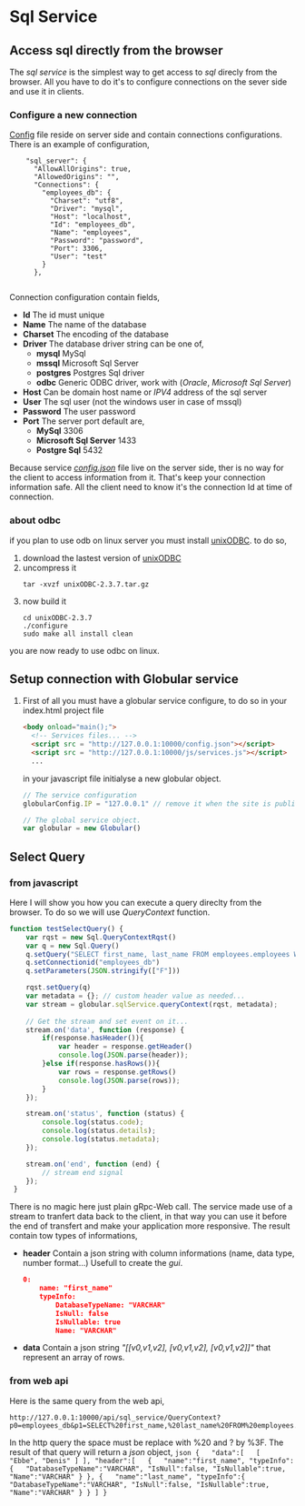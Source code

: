 # Sql Service
## Access sql directly from the browser

The *sql service* is the simplest way to get access to *sql* direcly from the browser. All you have to do it's to configure connections on the sever side and use it in clients.

### Configure a new connection
[Config](https://github.com/davecourtois/Globular/blob/master/sql/sql_server/config.json) file reside on server side and contain connections configurations. There is an example of configuration,
```
    "sql_server": {
      "AllowAllOrigins": true,
      "AllowedOrigins": "",
      "Connections": {
        "employees_db": {
          "Charset": "utf8",
          "Driver": "mysql",
          "Host": "localhost",
          "Id": "employees_db",
          "Name": "employees",
          "Password": "password",
          "Port": 3306,
          "User": "test"
        }
      },
      
```
Connection configuration contain fields,
* **Id** The id must unique
* **Name** The name of the database
* **Charset** The encoding of the database
* **Driver** The database driver string can be one of,
    * **mysql** MySql
    * **mssql** Microsoft Sql Server
    * **postgres** Postgres Sql driver
    * **odbc** Generic ODBC driver, work with (*Oracle*, *Microsoft Sql Server*)
* **Host** Can be domain host name or *IPV4* address of the sql server
* **User** The sql user (not the windows user in case of mssql)
* **Password** The user password
* **Port** The server port default are,
    * **MySql** 3306
    * **Microsoft Sql Server** 1433
    * **Postgre Sql** 5432
    
Because service [*config.json*](https://github.com/davecourtois/Globular/blob/master/sql/sql_server/config.json) file live on the server side, ther is no way for the client to access information from it. That's keep your connection information safe. All the client need to know it's the connection Id at time of connection.

### about odbc
if you plan to use odb on linux server you must install [unixODBC](http://www.unixodbc.org/).
to do so,

1. download the lastest version of [unixODBC](ftp://ftp.unixodbc.org/pub/unixODBC/unixODBC-2.3.7.tar.gz)
2. uncompress it 
    ```
    tar -xvzf unixODBC-2.3.7.tar.gz
    ```
3. now build it
    ```
    cd unixODBC-2.3.7
    ./configure
    sudo make all install clean
    ```
you are now ready to use odbc on linux.

## Setup connection with Globular service
1. First of all you must have a globular service configure, to do so
    in your index.html project file
    ```html
    <body onload="main();">
      <!-- Services files... -->
      <script src = "http://127.0.0.1:10000/config.json"></script>
      <script src = "http://127.0.0.1:10000/js/services.js"></script>
      ...
    ```
    in your javascript file initialyse a new globular object.
    
    ```javascript
    // The service configuration 
    globularConfig.IP = "127.0.0.1" // remove it when the site is publish.

    // The global service object.
    var globular = new Globular()
    ```

## Select Query

### from javascript
Here I will show you how you can execute a query direclty from the browser. To do so we will use *QueryContext* function.
```javascript
function testSelectQuery() {
    var rqst = new Sql.QueryContextRqst()
    var q = new Sql.Query()
    q.setQuery("SELECT first_name, last_name FROM employees.employees WHERE gender=?")
    q.setConnectionid("employees_db")
    q.setParameters(JSON.stringify(["F"]))

    rqst.setQuery(q)
    var metadata = {}; // custom header value as needed...
    var stream = globular.sqlService.queryContext(rqst, metadata);
    
    // Get the stream and set event on it...
    stream.on('data', function (response) {
        if(response.hasHeader()){
            var header = response.getHeader()
            console.log(JSON.parse(header));
        }else if(response.hasRows()){
            var rows = response.getRows()
            console.log(JSON.parse(rows));
        }
    });

    stream.on('status', function (status) {
        console.log(status.code);
        console.log(status.details);
        console.log(status.metadata);
    });

    stream.on('end', function (end) {
        // stream end signal
    });
 }
```
There is no magic here just plain gRpc-Web call. The service made use of a stream to tranfert data back to the client, in that way you can use it before the end of transfert and make your application more responsive. The result contain tow types of informations,
* **header** Contain a json string with column informations (name, data type, number format...) Usefull to create the *gui*.
    ```json
    0:
        name: "first_name"
        typeInfo:
            DatabaseTypeName: "VARCHAR"
            IsNull: false
            IsNullable: true
            Name: "VARCHAR"
    ```
* **data** Contain a json string *"[[v0,v1,v2], [v0,v1,v2], [v0,v1,v2]]"* that represent an array of rows.

### from web api
Here is the same query from the web api,
```http
http://127.0.0.1:10000/api/sql_service/QueryContext?p0=employees_db&p1=SELECT%20first_name,%20last_name%20FROM%20employees.employees%20WHERE%20gender=%3F%20AND%20first_name=%3F%20AND%20last_name=%3F&p2=F,Ebbe,Denis
```
In the http query the space must be replace with %20 and ? by %3F. The result of that query will return a *json* object,
    ```json
    {  
        "data":[  
          [  
             "Ebbe",
             "Denis"
          ]
        ],
        "header":[  
          {  
             "name":"first_name",
             "typeInfo":{  
                "DatabaseTypeName":"VARCHAR",
                "IsNull":false,
                "IsNullable":true,
                "Name":"VARCHAR"
             }
          },
          {  
             "name":"last_name",
             "typeInfo":{  
                "DatabaseTypeName":"VARCHAR",
                "IsNull":false,
                "IsNullable":true,
                "Name":"VARCHAR"
             }
          }
        ]
    }
    ```

